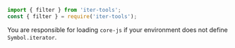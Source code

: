 ```js
import { filter } from 'iter-tools';
const { filter } = require('iter-tools');
```

You are responsible for loading `core-js` if your environment does not define `Symbol.iterator`.
